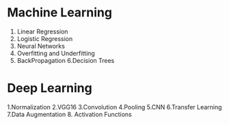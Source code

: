# Machine Learning
1. Linear Regression
2. Logistic Regression
3. Neural Networks
4. Overfitting and Underfitting
5. BackPropagation
6.Decision Trees


# Deep Learning
1.Normalization
2.VGG16
3.Convolution
4.Pooling
5.CNN
6.Transfer Learning
7.Data Augmentation
8. Activation Functions

